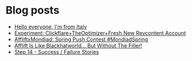 # Blog posts
<!-- BLOG-POST-LIST:START -->
- [Hello everyone, I&#39;m from Italy](https://afflift.com/f/threads/hello-everyone-im-from-italy.10595/)
- [Experiment: Clickflare+TheOptimizer+Fresh New Revcontent Account](https://afflift.com/f/threads/experiment-clickflare-theoptimizer-fresh-new-revcontent-account.10545/)
- [AffliftxMondiad: Spring Push Contest #MondiadSpring](https://afflift.com/f/threads/affliftxmondiad-spring-push-contest-mondiadspring.10465/)
- [Afflift Is Like Blackhatworld... But Without The Filler!](https://afflift.com/f/threads/afflift-is-like-blackhatworld-but-without-the-filler.10591/)
- [Step 14 - Success / Failure Stories](https://afflift.com/f/threads/step-14-success-failure-stories.2951/)
<!-- BLOG-POST-LIST:END -->
